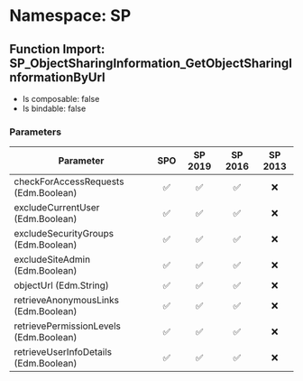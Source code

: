 # Namespace: SP

## Function Import: SP_ObjectSharingInformation_GetObjectSharingInformationByUrl

- Is composable: false
- Is bindable: false

### Parameters

Parameter | SPO | SP 2019 | SP 2016 | SP 2013
----------|:---:|:-------:|:-------:|:-------:
checkForAccessRequests (Edm.Boolean) | ✅ | ✅ | ✅ | ❌
excludeCurrentUser (Edm.Boolean) | ✅ | ✅ | ✅ | ❌
excludeSecurityGroups (Edm.Boolean) | ✅ | ✅ | ✅ | ❌
excludeSiteAdmin (Edm.Boolean) | ✅ | ✅ | ✅ | ❌
objectUrl (Edm.String) | ✅ | ✅ | ✅ | ❌
retrieveAnonymousLinks (Edm.Boolean) | ✅ | ✅ | ✅ | ❌
retrievePermissionLevels (Edm.Boolean) | ✅ | ✅ | ✅ | ❌
retrieveUserInfoDetails (Edm.Boolean) | ✅ | ✅ | ✅ | ❌